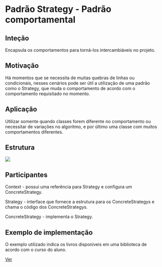 <h1>Padrão Strategy - Padrão comportamental</h1>
<h2>Inteção</h2>
<p>Encapsula os comportamentos para torná-los intercambiáveis no projeto.</p>
<h2>Motivação</h2>
<p>Há momentos que se necessita de muitas quebras de linhas ou condicionais, nesses cenários pode ser útil a utilização de uma padrão como o Strategy, que muda o comportamento de acordo com o comportamento requisitado no momento.</p>
<h2>Aplicação</h2>
<p>Utilizar somente quando classes forem diferente no comportamento ou necessitar de variações no algoritmo, e por último uma classe com muitos comportamentos diferentes.</p>
<h2>Estrutura</h2>
<img src="https://www.devmedia.com.br/imagens/articles/169202/estrutura_strategy.png"/>
<h2>Participantes</h2>
<p>Context - possui uma referência para Strategy e configura um ConcreteStrategy.</p>
<p>Strategy - interface que fornece a estrutura para os ConcreteStrategys e chama o código dos ConcreteStrategys.</p>
<p>ConcreteStrategy - implementa o Strategy.</p>
<h2>Exemplo de implementação</h2>
<p>O exemplo utilizado indica os livros disponíveis em uma biblioteca de acordo com o curso do aluno.</p>
<a href="https://github.com/tiagofreitastjf/ProgramacaoAvancada/tree/master/PatternStrategy/PatternStrategy/src">Ver</a>
